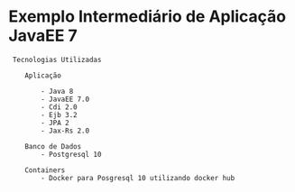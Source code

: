 # Exemplo Intermediário de Aplicação JavaEE 7 

     Tecnologias Utilizadas
     	
     	Aplicação

	     	- Java 8
	     	- JavaEE 7.0
	     	- Cdi 2.0
	     	- Ejb 3.2
	     	- JPA 2
	     	- Jax-Rs 2.0

     	Banco de Dados
     		- Postgresql 10 

     	Containers
     		- Docker para Posgresql 10 utilizando docker hub

    

    
